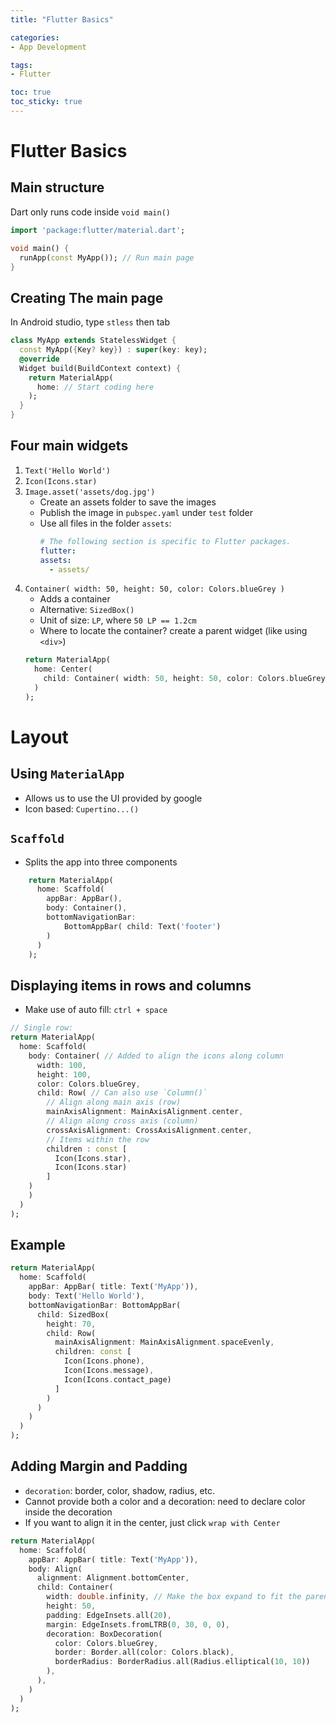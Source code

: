 ```yaml
---
title: "Flutter Basics"

categories:
- App Development

tags:
- Flutter

toc: true
toc_sticky: true
---
```


# Flutter Basics
## Main structure
Dart only runs code inside `void main()` 
```dart
import 'package:flutter/material.dart';

void main() {
  runApp(const MyApp()); // Run main page
}
```

## Creating The main page
In Android studio, type `stless` then tab
```Dart
class MyApp extends StatelessWidget {
  const MyApp({Key? key}) : super(key: key);
  @override
  Widget build(BuildContext context) {
    return MaterialApp(
      home: // Start coding here
    );
  }
}
```

## Four main widgets

1. `Text('Hello World')`
2. `Icon(Icons.star)`
3. `Image.asset('assets/dog.jpg')` 
    - Create an assets folder to save the images
    - Publish the image in `pubspec.yaml` under `test` folder
    - Use all files in the folder `assets`:
        ```yaml
        # The following section is specific to Flutter packages.
        flutter:
        assets:
          - assets/
        ```
4. `Container( width: 50, height: 50, color: Colors.blueGrey )`
    - Adds a container
    - Alternative: `SizedBox()`
    - Unit of size: `LP`, where `50 LP == 1.2cm`
    - Where to locate the container? create a parent widget (like using `<div>`)
    ```Dart
    return MaterialApp(
      home: Center(
        child: Container( width: 50, height: 50, color: Colors.blueGrey)
      )
    );
    ```
# Layout
## Using `MaterialApp`
- Allows us to use the UI provided by google
- Icon based: `Cupertino...()`

## `Scaffold`
- Splits the app into three components
```Dart
    return MaterialApp(
      home: Scaffold(
        appBar: AppBar(),
        body: Container(),
        bottomNavigationBar: 
            BottomAppBar( child: Text('footer')
        )
      )
    );
```

## Displaying items in rows and columns
- Make use of auto fill: `ctrl + space`
```Dart
// Single row:
return MaterialApp(
  home: Scaffold(
    body: Container( // Added to align the icons along column
      width: 100,
      height: 100,
      color: Colors.blueGrey,
      child: Row( // Can also use `Column()`
        // Align along main axis (row)
        mainAxisAlignment: MainAxisAlignment.center,
        // Align along cross axis (column)
        crossAxisAlignment: CrossAxisAlignment.center,
        // Items within the row
        children : const [
          Icon(Icons.star),
          Icon(Icons.star)
        ]
    )
    )
  )
);
```

## Example
```Dart
return MaterialApp(
  home: Scaffold(
    appBar: AppBar( title: Text('MyApp')),
    body: Text('Hello World'),
    bottomNavigationBar: BottomAppBar(
      child: SizedBox(
        height: 70,
        child: Row(
          mainAxisAlignment: MainAxisAlignment.spaceEvenly,
          children: const [
            Icon(Icons.phone),
            Icon(Icons.message),
            Icon(Icons.contact_page)
          ]
        )
      )
    )
  )
);
```

## Adding Margin and Padding
- `decoration`: border, color, shadow, radius, etc.
- Cannot provide both a color and a decoration: need to declare color inside the decoration
- If you want to align it in the center, just click `wrap with Center`
```Dart
return MaterialApp(
  home: Scaffold(
    appBar: AppBar( title: Text('MyApp')),
    body: Align(
      alignment: Alignment.bottomCenter,
      child: Container(
        width: double.infinity, // Make the box expand to fit the parent container (align)
        height: 50,
        padding: EdgeInsets.all(20),
        margin: EdgeInsets.fromLTRB(0, 30, 0, 0),
        decoration: BoxDecoration(
          color: Colors.blueGrey,
          border: Border.all(color: Colors.black),
          borderRadius: BorderRadius.all(Radius.elliptical(10, 10))
        ),
      ),
    )
  )
);
```